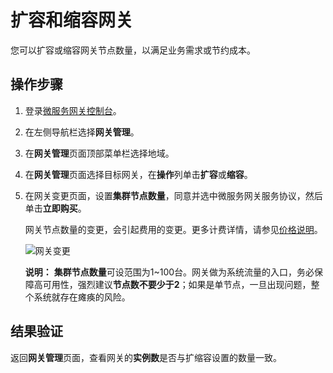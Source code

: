 # 扩容和缩容网关

您可以扩容或缩容网关节点数量，以满足业务需求或节约成本。

## 操作步骤

1.  登录[微服务网关控制台](https://microgw.console.aliyun.com)。

2.  在左侧导航栏选择**网关管理**。

3.  在**网关管理**页面顶部菜单栏选择地域。

4.  在**网关管理**页面选择目标网关，在**操作**列单击**扩容**或**缩容**。

5.  在网关变更页面，设置**集群节点数量**，同意并选中微服务网关服务协议，然后单击**立即购买**。

    网关节点数量的变更，会引起费用的变更。更多计费详情，请参见[价格说明]()。

    ![网关变更](https://static-aliyun-doc.oss-accelerate.aliyuncs.com/assets/img/zh-CN/4318918061/p202873.png)

    **说明：** **集群节点数量**可设范围为1~100台。网关做为系统流量的入口，务必保障高可用性，强烈建议**节点数不要少于2**；如果是单节点，一旦出现问题，整个系统就存在瘫痪的风险。


## 结果验证

返回**网关管理**页面，查看网关的**实例数**是否与扩缩容设置的数量一致。

